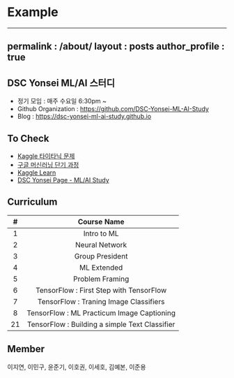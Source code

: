 # Example
---
permalink : /about/
layout : posts 
author_profile : true
---

## DSC Yonsei ML/AI 스터디
- 정기 모임 : 매주 수요일 6:30pm ~
- Github Organization : <https://github.com/DSC-Yonsei-ML-AI-Study>
- Blog : <https://dsc-yonsei-ml-ai-study.github.io>

## To Check
- [Kaggle 타이타닉 문제](https://www.kaggle.com/c/titanic/overview/description)
- [구글 머신러닝 단기 과정](https://developers.google.com/machine-learning/crash-course/ml-intro)
- [Kaggle Learn](https://www.kaggle.com/learn/overview?utm_medium=partner&utm_source=google.com&utm_campaign=google+ai+hub)
- [DSC Yonsei Page - ML/AI Study](https://sites.google.com/yonsei.ac.kr/dsc-yonsei/mlai-study)

## Curriculum 

|#|Course Name|
|:-------:|:--------:|
| 1 | Intro to ML |
| 2 | Neural Network
| 3 | Group President
| 4 | ML Extended
| 5 | Problem Framing
| 6 | TensorFlow : First Step with TensorFlow
| 7 | TensorFlow : Traning Image Classifiers
| 8 | TensorFlow : ML Practicum Image Captioning
| 21 | TensorFlow : Building a simple Text Classifier

## Member
이지연, 이민구, 윤준기, 이호권, 이세호, 김예본, 이준용
